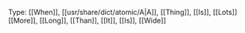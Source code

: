 Type: [[When]], [[usr/share/dict/atomic/A|A]], [[Thing]], [[Is]], [[Lots]] [[More]], [[Long]], [[Than]], [[It]], [[Is]], [[Wide]]